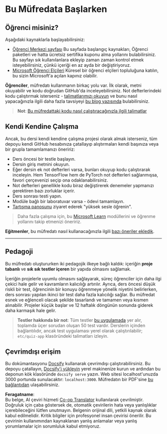 <!--
CO_OP_TRANSLATOR_METADATA:
{
  "original_hash": "c4c545eb30765a49469ced84cfb4379f",
  "translation_date": "2025-08-26T07:40:15+00:00",
  "source_file": "lessons/0-course-setup/setup.md",
  "language_code": "tr"
}
-->
# Bu Müfredata Başlarken

## Öğrenci misiniz?

Aşağıdaki kaynaklarla başlayabilirsiniz:

* [Öğrenci Merkezi sayfası](https://docs.microsoft.com/learn/student-hub?WT.mc_id=academic-77998-cacaste) Bu sayfada başlangıç kaynakları, Öğrenci paketleri ve hatta ücretsiz sertifika kuponu alma yollarını bulabilirsiniz. Bu sayfayı sık kullanılanlara ekleyip zaman zaman kontrol etmek isteyebilirsiniz, çünkü içeriği en az ayda bir değiştiriyoruz.
* [Microsoft Öğrenci Elçileri](https://studentambassadors.microsoft.com?WT.mc_id=academic-77998-cacaste) Küresel bir öğrenci elçileri topluluğuna katılın, bu sizin Microsoft'a açılan kapınız olabilir.

**Öğrenciler**, müfredatı kullanmanın birkaç yolu var. İlk olarak, metni okuyabilir ve kodu doğrudan GitHub'da inceleyebilirsiniz. Not defterlerindeki kodu çalıştırmak isterseniz - [talimatlarımızı okuyun](./etc/how-to-run.md) ve bunu nasıl yapacağınızla ilgili daha fazla tavsiyeyi [bu blog yazısında](https://soshnikov.com/education/how-to-execute-notebooks-from-github/) bulabilirsiniz.

> **Not**: [Bu müfredattaki kodu nasıl çalıştıracağınızla ilgili talimatlar](./how-to-run.md)

## Kendi Kendine Çalışma

Ancak, bu dersi kendi kendine çalışma projesi olarak almak isterseniz, tüm depoyu kendi GitHub hesabınıza çatallayıp alıştırmaları kendi başınıza veya bir grupla tamamlamanızı öneririz:

* Ders öncesi bir testle başlayın.
* Dersin giriş metnini okuyun.
* Eğer dersin ek not defterleri varsa, bunları okuyup kodu çalıştırarak inceleyin. Hem TensorFlow hem de PyTorch not defterleri sağlanmışsa, favori çerçevenizi seçip ona odaklanabilirsiniz.
* Not defterleri genellikle kodu biraz değiştirerek denemeler yapmanızı gerektiren bazı zorluklar içerir.
* Ders sonrası testi yapın.
* Modüle bağlı bir laboratuvar varsa - ödevi tamamlayın.
* [Tartışma panosunu](https://github.com/microsoft/AI-For-Beginners/discussions) ziyaret ederek "yüksek sesle öğrenin".

> Daha fazla çalışma için, bu [Microsoft Learn](https://docs.microsoft.com/en-us/users/dmitrysoshnikov-9132/collections/31zgizg2p418yo/?WT.mc_id=academic-77998-cacaste) modüllerini ve öğrenme yollarını takip etmenizi öneririz.

**Eğitmenler**, bu müfredatı nasıl kullanacağınızla ilgili [bazı öneriler ekledik](/for-teachers.md).

---

## Pedagoji

Bu müfredatı oluştururken iki pedagojik ilkeye bağlı kaldık: içeriğin **proje tabanlı** ve **sık sık testler içeren** bir yapıda olmasını sağlamak.

İçeriğin projelerle uyumlu olmasını sağlayarak, süreç öğrenciler için daha ilgi çekici hale gelir ve kavramların kalıcılığı artırılır. Ayrıca, ders öncesi düşük riskli bir test, öğrencinin bir konuyu öğrenmeye yönelik niyetini belirlerken, ders sonrası yapılan ikinci bir test daha fazla kalıcılığı sağlar. Bu müfredat esnek ve eğlenceli olacak şekilde tasarlandı ve tamamen veya kısmen alınabilir. Projeler küçük başlar ve 12 haftalık döngünün sonunda giderek daha karmaşık hale gelir.

> **Testler hakkında bir not**: Tüm testler [bu uygulamada](https://red-field-0a6ddfd03.1.azurestaticapps.net/) yer alır, toplamda üçer sorudan oluşan 50 test vardır. Derslerin içinden bağlantılıdır, ancak test uygulaması yerel olarak çalıştırılabilir; `etc/quiz-app` klasöründeki talimatları izleyin.

## Çevrimdışı erişim

Bu dokümantasyonu [Docsify](https://docsify.js.org/#/) kullanarak çevrimdışı çalıştırabilirsiniz. Bu depoyu çatallayın, [Docsify'i yükleyin](https://docsify.js.org/#/quickstart) yerel makinenize kurun ve ardından bu deponun kök klasöründe `docsify serve` yazın. Web sitesi localhost'unuzda 3000 portunda sunulacaktır: `localhost:3000`. Müfredatın bir PDF'sine [bu bağlantıdan](../../../../../../../../../etc/pdf/readme.pdf) ulaşabilirsiniz.

**Feragatname**:  
Bu belge, AI çeviri hizmeti [Co-op Translator](https://github.com/Azure/co-op-translator) kullanılarak çevrilmiştir. Doğruluk için çaba göstersek de, otomatik çevirilerin hata veya yanlışlıklar içerebileceğini lütfen unutmayın. Belgenin orijinal dili, yetkili kaynak olarak kabul edilmelidir. Kritik bilgiler için profesyonel insan çevirisi önerilir. Bu çevirinin kullanımından kaynaklanan yanlış anlamalar veya yanlış yorumlamalar için sorumluluk kabul etmiyoruz.